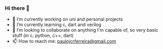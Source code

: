 ### Hi there 👋

- 🔭 I’m currently working on uni and personal projects
- 🌱 I’m currently learning c, dart and verilog
- 👯 I’m looking to collaborate on anything I'm capable of, so very basic stuff (in c, python, c++, dart)
- 📫 How to reach me: paulojcrferreira@gmail.com

<!--
**pjcrf/pjcrf** is a ✨ _special_ ✨ repository because its `README.md` (this file) appears on your GitHub profile.

Here are some ideas to get you started:




- 🤔 I’m looking for help with ...
- 💬 Ask me about ...

- 😄 Pronouns: ...
- ⚡ Fun fact: ...


-->
